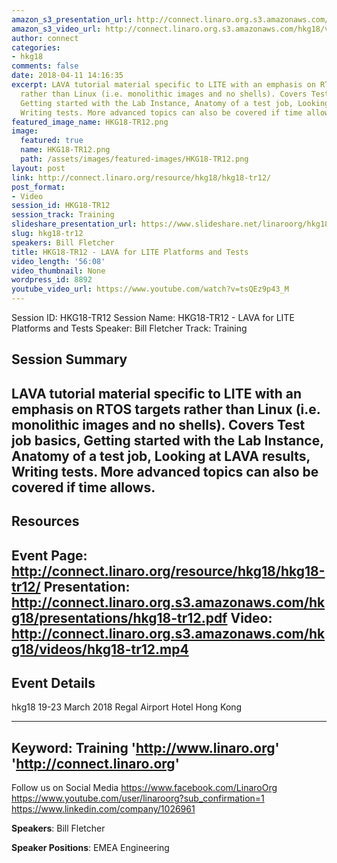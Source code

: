 ```yaml
---
amazon_s3_presentation_url: http://connect.linaro.org.s3.amazonaws.com/hkg18/presentations/hkg18-tr12.pdf
amazon_s3_video_url: http://connect.linaro.org.s3.amazonaws.com/hkg18/videos/hkg18-tr12.mp4
author: connect
categories:
- hkg18
comments: false
date: 2018-04-11 14:16:35
excerpt: LAVA tutorial material specific to LITE with an emphasis on RTOS targets
  rather than Linux (i.e. monolithic images and no shells). Covers Test job basics,
  Getting started with the Lab Instance, Anatomy of a test job, Looking at LAVA results,
  Writing tests. More advanced topics can also be covered if time allows.
featured_image_name: HKG18-TR12.png
image:
  featured: true
  name: HKG18-TR12.png
  path: /assets/images/featured-images/HKG18-TR12.png
layout: post
link: http://connect.linaro.org/resource/hkg18/hkg18-tr12/
post_format:
- Video
session_id: HKG18-TR12
session_track: Training
slideshare_presentation_url: https://www.slideshare.net/linaroorg/hkg18tr12-lava-for-lite-platforms-and-tests
slug: hkg18-tr12
speakers: Bill Fletcher
title: HKG18-TR12 - LAVA for LITE Platforms and Tests
video_length: '56:08'
video_thumbnail: None
wordpress_id: 8892
youtube_video_url: https://www.youtube.com/watch?v=tsQEz9p43_M
---
```


Session ID: HKG18-TR12
Session Name: HKG18-TR12 - LAVA for LITE Platforms and Tests
Speaker: Bill Fletcher
Track: Training


## Session Summary
LAVA tutorial material specific to LITE with an emphasis on RTOS targets rather than Linux (i.e. monolithic images and no shells). Covers Test job basics, Getting started with the Lab Instance, Anatomy of a test job, Looking at LAVA results, Writing tests. More advanced topics can also be covered if time allows.
---------------------------------------------------
## Resources
Event Page: http://connect.linaro.org/resource/hkg18/hkg18-tr12/
Presentation: http://connect.linaro.org.s3.amazonaws.com/hkg18/presentations/hkg18-tr12.pdf
Video: http://connect.linaro.org.s3.amazonaws.com/hkg18/videos/hkg18-tr12.mp4
 ---------------------------------------------------
## Event Details
hkg18
19-23 March 2018 
Regal Airport Hotel Hong Kong

---------------------------------------------------
Keyword: Training
'http://www.linaro.org'
'http://connect.linaro.org'
---------------------------------------------------
Follow us on Social Media
https://www.facebook.com/LinaroOrg
https://www.youtube.com/user/linaroorg?sub_confirmation=1
https://www.linkedin.com/company/1026961

**Speakers**: Bill Fletcher

**Speaker Positions**: EMEA Engineering